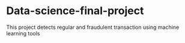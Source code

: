 # Data-science-final-project
This project detects regular and fraudulent transaction using machine learning tools 
